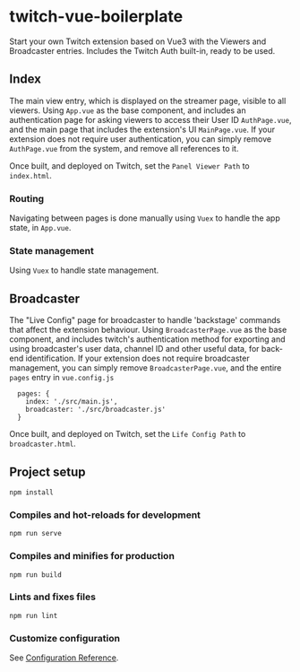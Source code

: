 # twitch-vue-boilerplate

Start your own Twitch extension based on Vue3 with the Viewers and Broadcaster entries.
Includes the Twitch Auth built-in, ready to be used.

## Index
The main view entry, which is displayed on the streamer page, visible to all viewers.
Using `App.vue` as the base component, and includes an authentication page for asking viewers to access their User ID `AuthPage.vue`, and the main page that includes the extension's UI `MainPage.vue`.
If your extension does not require user authentication, you can simply remove `AuthPage.vue` from the system, and remove all references to it.

Once built, and deployed on Twitch, set the `Panel Viewer Path` to `index.html`.

### Routing
Navigating between pages is done manually using `Vuex` to handle the app state, in `App.vue`.

### State management
Using `Vuex` to handle state management.

## Broadcaster
The "Live Config" page for broadcaster to handle 'backstage' commands that affect the extension behaviour.
Using `BroadcasterPage.vue` as the base component, and includes twitch's authentication method for exporting and using broadcaster's user data, channel ID and other useful data, for back-end identification.
If your extension does not require broadcaster management, you can simply remove `BroadcasterPage.vue`, and the entire `pages` entry in `vue.config.js`
```
  pages: {
    index: './src/main.js',
    broadcaster: './src/broadcaster.js'
  }
```

Once built, and deployed on Twitch, set the `Life Config Path` to `broadcaster.html`.

## Project setup
```
npm install
```

### Compiles and hot-reloads for development
```
npm run serve
```

### Compiles and minifies for production
```
npm run build
```

### Lints and fixes files
```
npm run lint
```

### Customize configuration
See [Configuration Reference](https://cli.vuejs.org/config/).
